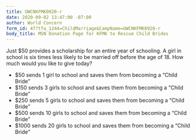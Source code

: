 ```yaml
---
title: UWCNKFMK0920-r
date: 2020-09-02 13:47:00 -07:00
author: World Concern
form_id: 47?tfa_1244=ChildMarriage&CampName=UWCNKFMK0920-r
body_title: MSN Donation Page for KFMK to Rescue Child Brides
---
```


Just $50 provides a scholarship for an entire year of schooling. A girl in school is six times less likely to be married off before the age of 18. How much would you like to give today?

* $50 sends 1 girl to school and saves them from becoming a “Child Bride”
* $150 sends 3 girls to school and saves them from becoming a “Child Bride”
* $250 sends 5 girls to school and saves them from becoming a “Child Bride”
* $500 sends 10 girls to school and saves them from becoming a “Child Bride”
* $1000 sends 20 girls to school and saves them from becoming a “Child Bride”
